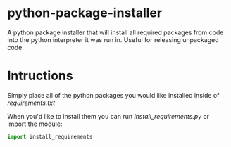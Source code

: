 # python-package-installer
A python package installer that will install all required packages from code into the python interpreter it was run in. Useful for releasing unpackaged code.

# Intructions
Simply place all of the python packages you would like installed inside of *requirements.txt*

When you'd like to install them you can run *install_requirements.py* or import the module:
```python
import install_requirements
```
